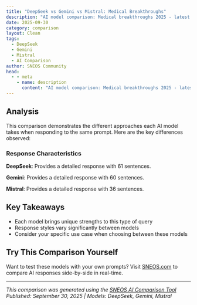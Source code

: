 ```yaml
---
title: "DeepSeek vs Gemini vs Mistral: Medical Breakthroughs"
description: "AI model comparison: Medical breakthroughs 2025 - latest treatment advances..."
date: 2025-09-30
category: comparison
layout: Clean
tags:
  - DeepSeek
  - Gemini
  - Mistral
  - AI Comparison
author: SNEOS Community
head:
  - - meta
    - name: description
      content: "AI model comparison: Medical breakthroughs 2025 - latest treatment advances..."
---
```


<ChatComparison
  title="DeepSeek vs Gemini vs Mistral: Medical Breakthroughs"
  prompt="Medical breakthroughs 2025 - latest treatment advances"
  :responses='{
    "DeepSeek": "Of course. While we can\u0027t predict the future with certainty, we can forecast the most promising medical breakthroughs and treatment advances likely to mature, gain approval, or become mainstream by 2025 based on current clinical trials and research trajectories.\n\nHere is a look at the latest treatment advances we can expect in 2025 across key medical fields.\n\n---\n\n### 1. Oncology: The Era of Precision Immunotherapy \u0026 \u0022Off-the-Shelf\u0022 Cells\n\nCancer treatment is moving beyond first-generation CAR-T and immune checkpoint inhibitors.\n\n*   **Next-Generation Cell Therapies:**\n    *   **Allogeneic (Off-the-Shelf) CAR-T:** Instead of custom-making T-cells from each patient (which takes weeks), companies are close to perfecting CAR-T cells from healthy donors. This makes treatment faster, cheaper, and more accessible. Look for approvals in blood cancers like Lymphoma and Leukemia.\n    *   **CAR-NK (Natural Killer) Cells:** NK cells are another immune cell that can be engineered to target cancer. They are considered safer than CAR-T (lower risk of severe cytokine release syndrome) and can also be made \u0022off-the-shelf.\u0022\n    *   **Solid Tumor Targets:** The big challenge for CAR-T has been solid tumors. By 2025, we will see CAR-T and other cell therapies targeting specific antigens on solid tumors like **GPC3** (hepatocellular carcinoma), **B7-H3** (various solid tumors), and **PSMA** (prostate cancer) showing significant efficacy in advanced trials.\n\n*   **Cancer Vaccines:** The success of mRNA technology is being directly applied to cancer.\n    *   **Personalized mRNA Cancer Vaccines:** Following the breakthrough data from Moderna and Merck for melanoma, these vaccines will be in late-stage trials for more cancers. A patient\u0027s tumor is sequenced, and an mRNA vaccine is created to target their tumor\u0027s unique neoantigens, effectively teaching the immune system to hunt the cancer. This will be a cornerstone of **combination therapy** with checkpoint inhibitors.\n\n*   **Antibody-Drug Conjugates (ADCs) 2.0:** These \u0022smart bombs\u0022 (an antibody linked to a potent chemo drug) are becoming more sophisticated. Newer ADCs have better linkers (more stable in the bloodstream, break only inside the tumor cell) and more potent payloads. They are expanding into hard-to-treat cancers like **HR\u002B/HER2- low metastatic breast cancer** (e.g., Enhertu), changing how we classify and treat the disease.\n\n### 2. Neuroscience: New Frontiers in Alzheimer\u0027s and Parkinson\u0027s\n\nThe fight against neurodegenerative diseases is shifting from symptom management to targeting underlying causes.\n\n*   **Alzheimer\u0027s Disease: The Next Wave After Amyloid**\n    *   While anti-amyloid drugs (like Leqembi) will be more established, the focus will shift to **anti-tau therapies**. Tau tangles correlate more closely with cognitive decline than amyloid plaques. Drugs targeting pathological tau are in advanced trials and could be the next major breakthrough.\n    *   **Preventive and Early-Stage Therapies:** With better blood tests for p-tau and other biomarkers, 2025 will see a major push for **pre-symptomatic treatment**. Trials will be enrolling people with genetic risks or positive biomarkers but no symptoms, aiming to delay or prevent the onset of the disease.\n\n*   **Parkinson\u0027s Disease: Targeting the Root Cause**\n    *   **GBA1 and LRRK2 Therapies:** For the subset of patients with mutations in the **GBA1** or **LRRK2** genes, targeted therapies are in late-stage trials. These drugs aim to correct the specific cellular dysfunction caused by these mutations, moving beyond dopamine replacement.\n    *   **Alpha-Synuclein Immunotherapies:** Similar to the approach in Alzheimer\u0027s, antibodies designed to clear the toxic clumps of alpha-synuclein protein (the hallmark of Parkinson\u0027s) will be generating critical Phase 3 data by 2025.\n\n### 3. Metabolic \u0026 Autoimmune Diseases: Beyond Traditional Management\n\n*   **Obesity and Metabolic Disease:** The GLP-1 revolution is just the beginning.\n    *   **Next-Generation Multi-Agonists:** Drugs that combine GLP-1 with other hormones like **GIP** (Tirzepatide/Zepbound) and **Glucagon** will become the standard, offering even greater weight loss (20-25%\u002B) and metabolic benefits. The focus will be on their long-term impact on **MASH (Metabolic Dysfunction-Associated Steatohepatitis**, formerly NASH), heart failure, and sleep apnea.\n    *   **Oral GLP-1s:** Convenient oral versions of these powerful drugs will become widely available, increasing adherence and access.\n\n*   **Autoimmune Diseases:**\n    *   **CAR-T for Autoimmunity:** In a stunning role-reversal, CAR-T therapy is being used to *reset* the immune system in severe, treatment-resistant autoimmune diseases like **Lupus** and **Scleroderma**. Early results have shown complete, long-lasting remission by wiping out the B-cells causing the disease. This will be a massive area of growth by 2025.\n    *   **Precision Targeting with Biologics:** Newer, more specific biologics and small molecules continue to emerge for conditions like **Ulcerative Colitis, Psoriasis, and Rheumatoid Arthritis**, offering better efficacy with fewer side effects.\n\n### 4. Infectious Diseases: Proactive Defense and Long-Acting Protection\n\n*   **Long-Acting Monoclonal Antibodies:**\n    *   **HIV Prevention:** A long-acting injection (e.g., Lenacapavir) given twice a year for PrEP will become a mainstream option, overcoming adherence challenges with daily pills.\n    *   **RSV Protection for All Ages:** Following the success of antibodies for infants (Beyfortus), we will see long-acting mAbs in development for vulnerable elderly and immunocompromised adults, offering passive immunity for an entire RSV season.\n\n*   **Universal Vaccines:** Research into broad-spectrum vaccines will be in advanced stages. While a true \u0022universal flu vaccine\u0022 may still be a few years out, 2025 will see strong Phase 2 data for candidates that target the stalk of the hemagglutinin protein, which mutates less, potentially providing protection for years against multiple flu strains.\n\n### 5. Platform Technologies Revolutionizing Delivery\n\n*   **CRISPR/Cas9 Gene Editing 2.0:** The first generation of CRISPR therapies (for Sickle Cell and Beta-Thalassemia) are here. The next wave will use more precise editing techniques like **Base Editing** and **Prime Editing**, which can change a single DNA letter without breaking the DNA double-strand, making them safer and applicable to a wider range of genetic disorders.\n*   **AI-Integrated Diagnostics and Treatment:** By 2025, AI will not just be a tool for researchers but an integral part of clinical practice. AI will be used to:\n    *   Analyze radiology scans (MRI, CT) to detect cancers and neurological diseases earlier and with greater accuracy.\n    *   Predict patient responses to specific cancer therapies based on their genomic and proteomic data.\n    *   Design novel drug molecules from scratch, drastically cutting development time.\n\n---\n\n**Summary: The 2025 Patient Experience**\n\nFor a patient in 2025, medicine will feel more **predictive, personalized, and pre-emptive.**\n\n*   A cancer diagnosis will immediately trigger genomic sequencing, leading to a tailored combination of an \u0022off-the-shelf\u0022 cell therapy, a personalized vaccine, and a targeted ADC.\n*   An individual with a family history of Alzheimer\u0027s will take a simple blood test and, if high-risk, enroll in a preventive trial years before symptoms appear.\n*   Managing obesity or a chronic autoimmune disease will involve highly effective, long-acting injections that provide control with minimal burden.\n\nThe overarching theme for 2025 is the maturation of the **biotech revolution**, moving these extraordinary therapies from the lab and clinical trials into the hands of doctors and patients, fundamentally changing the outlook for many of humanity\u0027s most challenging diseases.",
    "Gemini": "Okay, let\u0027s explore potential medical breakthroughs we might see by 2025, keeping in mind this is based on current trends, research, and expert predictions.  It\u0027s impossible to say with certainty what will *definitely* be available, but here\u0027s a look at promising areas and potential advances:\n\n**1. Gene Therapy \u0026 Gene Editing (CRISPR):**\n\n*   **More Targeted Therapies:** Expect more refined gene therapies for inherited diseases like cystic fibrosis, muscular dystrophy, and sickle cell anemia.  Delivery methods will likely improve, making treatments safer and more effective.\n*   **CRISPR Advancements:**  While CRISPR still faces challenges (off-target effects, delivery), ongoing research could lead to more precise and controlled gene editing for a wider range of conditions, including some cancers and infectious diseases.  *In vivo* editing (editing genes directly within the body) will be a major focus.\n*   **Personalized Gene Therapies:** Tailoring gene therapies to individual patients\u0027 genetic profiles for optimal outcomes.\n\n**2. Cancer Treatment:**\n\n*   **Next-Generation Immunotherapies:**\n    *   **CAR-T Cell Therapy Expansion:**  CAR-T therapy (re-engineering a patient\u0027s immune cells to fight cancer) will likely expand to treat more types of blood cancers and potentially some solid tumors.  Research is focused on overcoming resistance and reducing side effects.\n    *   **Bispecific Antibodies:**  These antibodies bind to both a cancer cell and an immune cell, bringing them together to destroy the cancer.  Expect more bispecific antibodies to be approved for various cancers.\n    *   **Cancer Vaccines:**  Personalized cancer vaccines, tailored to a patient\u0027s specific tumor mutations, could become more prevalent.\n*   **Targeted Therapies:**  Continued development of drugs that specifically target cancer cell mutations and pathways, minimizing damage to healthy cells.  More sophisticated diagnostic tools will help identify patients who will benefit most from these therapies.\n*   **Liquid Biopsies:**  Blood tests to detect cancer early, monitor treatment response, and identify resistance mechanisms.  These will become more refined and widely used.\n*   **AI-Driven Diagnostics and Treatment Planning:** Artificial intelligence will play a bigger role in analyzing medical images (e.g., CT scans, MRIs) to detect cancer earlier and more accurately, and in developing personalized treatment plans.\n*   **MR-guided radiation therapy**: Advances in real-time imaging with MRI during radiation therapy will allow for more precise delivery of radiation to cancerous tissue while minimizing damage to healthy tissue.\n\n**3. Neurodegenerative Diseases (Alzheimer\u0027s, Parkinson\u0027s):**\n\n*   **Early Detection:**  Improved biomarkers (measurable indicators) in blood or cerebrospinal fluid to detect Alzheimer\u0027s and Parkinson\u0027s disease at earlier stages, even before symptoms appear.  This is crucial for future treatments to be effective.\n*   **Disease-Modifying Therapies:**  While a cure remains elusive, there\u0027s hope for drugs that can slow down the progression of these diseases.  Research is focused on:\n    *   **Targeting Amyloid and Tau:**  Antibodies or other therapies to remove amyloid plaques and tau tangles (hallmarks of Alzheimer\u0027s) from the brain.\n    *   **Neuroprotective Strategies:**  Drugs to protect neurons from damage and promote their survival.\n    *   **Targeting Alpha-Synuclein:**  Therapies to reduce the accumulation of alpha-synuclein protein in Parkinson\u0027s disease.\n*   **Brain Stimulation:**  Deep brain stimulation (DBS) and other non-invasive brain stimulation techniques may become more refined and used for a wider range of neurological conditions.\n\n**4. Cardiovascular Disease:**\n\n*   **Advanced Imaging:**  More sophisticated imaging techniques (e.g., cardiac MRI, PET scans) to detect heart disease earlier and more accurately.\n*   **Minimally Invasive Procedures:**  Continued advancements in minimally invasive heart valve replacement, angioplasty, and other procedures.\n*   **Targeted Therapies for Heart Failure:**  New drugs to improve heart function and reduce symptoms in patients with heart failure.\n*   **Gene Therapy for Inherited Heart Conditions:**  Potential gene therapies for inherited cardiomyopathies (diseases of the heart muscle).\n\n**5. Infectious Diseases:**\n\n*   **New Antibiotics and Antivirals:**  Continued development of new drugs to combat antibiotic-resistant bacteria and emerging viral threats.\n*   **mRNA Vaccines:**  The success of mRNA vaccines for COVID-19 has paved the way for their use against other infectious diseases, such as influenza, RSV, and even some cancers.\n*   **Broadly Neutralizing Antibodies:**  Antibodies that can neutralize a wide range of viral strains, providing broader protection against infections like influenza and HIV.\n*   **Improved Diagnostics:**  Rapid and accurate diagnostic tests to quickly identify infectious diseases and guide treatment decisions.\n\n**6. Regenerative Medicine:**\n\n*   **Stem Cell Therapies:**  More clinical trials and potential approvals of stem cell therapies for conditions such as spinal cord injury, osteoarthritis, and macular degeneration.\n*   **3D Bioprinting:**  While still in its early stages, 3D bioprinting of tissues and organs for transplantation is a promising area of research.  We might see the first successful transplants of lab-grown tissues by 2025.\n*   **Exosomes:** Harnessing the power of exosomes (tiny vesicles secreted by cells) for targeted drug delivery and tissue regeneration.\n\n**7. Mental Health:**\n\n*   **Personalized Psychiatry:**  Using genetic and other biological markers to tailor treatment for mental health conditions like depression and anxiety.\n*   **Digital Therapeutics:**  Mobile apps and other digital tools to deliver therapy and support for mental health.\n*   **Psychedelic-Assisted Therapy:**  Increased research and potential approval of psychedelic-assisted therapy for conditions like PTSD and depression (with careful monitoring and trained therapists).\n*   **Brain Stimulation for Mental Health:**  Transcranial magnetic stimulation (TMS) and other brain stimulation techniques for treatment-resistant depression and other mental health disorders.\n\n**Important Considerations:**\n\n*   **Regulatory Approval:**  Even if a treatment is promising in clinical trials, it still needs to be approved by regulatory agencies (like the FDA in the US) before it can be widely used.  This process can take time.\n*   **Cost and Accessibility:**  New medical breakthroughs are often expensive, and it can take time for them to become accessible to everyone who needs them.\n*   **Ethical Considerations:**  Gene editing, AI in healthcare, and other advanced technologies raise important ethical questions that need to be addressed.\n*   **The role of AI:** AI has the potential to revolutionize healthcare by improving diagnosis, treatment, and prevention. We can expect AI to become more and more integrated into many aspects of healthcare.\n\nThis is just a snapshot of potential medical breakthroughs by 2025. The pace of medical innovation is rapid, and there are always unexpected discoveries and advancements. Staying informed about the latest research and clinical trials is essential.\n",
    "Mistral": "As of my last update in October 2023, I can provide an overview of some of the anticipated medical breakthroughs and treatment advances that might be significant by 2025. Please note that the field of medicine is rapidly evolving, and new discoveries and technologies are continually emerging. Here are some areas where significant progress is expected:\n\n### 1. **Personalized Medicine**\n- **Genomic Sequencing**: Advances in genomic sequencing will allow for more precise and personalized treatment plans. This includes the identification of genetic markers that can predict disease susceptibility and response to treatments.\n- **Precision Oncology**: Tailored cancer treatments based on the genetic profile of tumors will become more common, improving outcomes and reducing side effects.\n\n### 2. **Immunotherapy**\n- **CAR-T Therapy**: Chimeric antigen receptor T-cell therapy will likely see further advancements, making it more effective and accessible for a broader range of cancers.\n- **Checkpoint Inhibitors**: New checkpoint inhibitors and combinations will be developed to enhance the immune system\u0027s ability to fight cancer.\n\n### 3. **Gene Editing**\n- **CRISPR Technology**: CRISPR-Cas9 and other gene-editing technologies will continue to advance, potentially offering cures for genetic diseases like sickle cell anemia and cystic fibrosis.\n- **Gene Therapy**: More gene therapies will be approved for various conditions, including rare genetic disorders and more common diseases like heart disease and diabetes.\n\n### 4. **Regenerative Medicine**\n- **Stem Cell Therapy**: Advances in stem cell research will lead to new treatments for conditions like spinal cord injuries, Parkinson\u0027s disease, and organ failure.\n- **Tissue Engineering**: The development of bioengineered tissues and organs will progress, offering new options for transplantation and regeneration.\n\n### 5. **Artificial Intelligence and Machine Learning**\n- **Diagnostic Tools**: AI-driven diagnostic tools will become more sophisticated, aiding in the early detection of diseases like cancer and Alzheimer\u0027s.\n- **Treatment Planning**: Machine learning algorithms will help optimize treatment plans, predict patient outcomes, and personalize care.\n\n### 6. **Telemedicine and Digital Health**\n- **Remote Monitoring**: Wearable devices and remote monitoring systems will become more integrated into healthcare, allowing for continuous patient monitoring and early intervention.\n- **Virtual Reality**: VR will be used more extensively for pain management, rehabilitation, and mental health treatments.\n\n### 7. **Nanomedicine**\n- **Drug Delivery**: Nanotechnology will enable more targeted drug delivery systems, reducing side effects and improving efficacy.\n- **Diagnostic Nanoparticles**: Nanoparticles will be used for early detection and monitoring of diseases, providing more accurate and timely information.\n\n### 8. **Vaccine Development**\n- **mRNA Vaccines**: Following the success of mRNA vaccines for COVID-19, this technology will be applied to other infectious diseases and potentially even cancer.\n- **Universal Vaccines**: Research will continue towards developing universal vaccines for influenza and other viruses, providing broader protection.\n\n### 9. **Mental Health**\n- **Psychedelic Therapies**: Research into the therapeutic use of psychedelics like psilocybin and MDMA will advance, offering new treatments for conditions like PTSD, depression, and anxiety.\n- **Digital Therapeutics**: Apps and digital platforms will become more integrated into mental health treatment, providing accessible and personalized care.\n\n### 10. **Chronic Disease Management**\n- **Diabetes**: New insulin formulations and delivery systems, as well as advancements in continuous glucose monitoring, will improve diabetes management.\n- **Cardiovascular Disease**: Innovations in stents, pacemakers, and other cardiovascular devices will enhance treatment options and outcomes.\n\nThese advancements represent a snapshot of the potential breakthroughs expected by 2025. The medical field is dynamic, and new discoveries and technologies are continually reshaping healthcare. For the most current information, it\u0027s always best to consult the latest medical literature and expert opinions."
  }'
  published-date="22:46"
/>

## Analysis

This comparison demonstrates the different approaches each AI model takes when responding to the same prompt. Here are the key differences observed:

### Response Characteristics

**DeepSeek**: Provides a detailed response with 61 sentences. 

**Gemini**: Provides a detailed response with 60 sentences. 

**Mistral**: Provides a detailed response with 36 sentences. 

## Key Takeaways

- Each model brings unique strengths to this type of query
- Response styles vary significantly between models
- Consider your specific use case when choosing between these models

## Try This Comparison Yourself

Want to test these models with your own prompts? Visit [SNEOS.com](https://sneos.com) to compare AI responses side-by-side in real-time.

---

*This comparison was generated using the [SNEOS AI Comparison Tool](https://sneos.com)*
*Published: September 30, 2025 | Models: DeepSeek, Gemini, Mistral*
